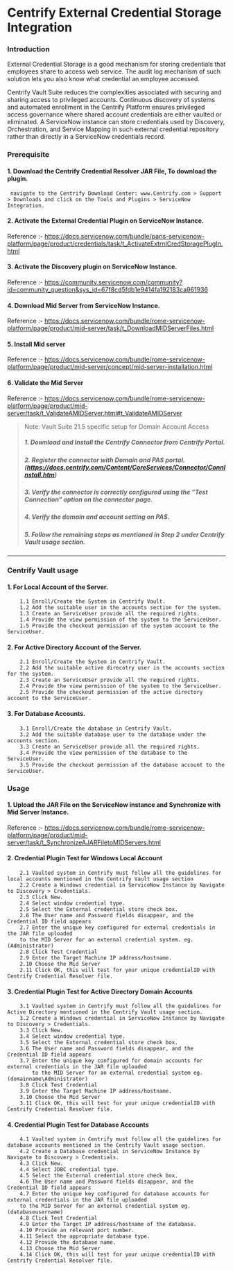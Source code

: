 # Centrify External Credential Storage Integration

### Introduction

External Credential Storage is a good mechanism for storing credentials that employees share to access web service.
The audit log mechanism of such solution lets you also know what credential an employee accessed.

Centrify Vault Suite reduces the complexities associated with securing and sharing access to privileged accounts.
Continuous discovery of systems and automated enrollment in the Centrify Platform ensures privileged access governance
where shared account credentials are either vaulted or eliminated.
A ServiceNow instance can store credentials used by Discovery, Orchestration,
and Service Mapping in such external credential repository rather than directly in a ServiceNow credentials record.

### Prerequisite

#### 1. Download the Centrify Credential Resolver JAR File, To download the plugin.
     navigate to the Centrify Download Center: www.Centrify.com > Support > Downloads and click on the Tools and Plugins > ServiceNow Integration.

#### 2. Activate the External Credential Plugin on ServiceNow Instance.
Reference :- https://docs.servicenow.com/bundle/paris-servicenow-platform/page/product/credentials/task/t_ActivateExtrnlCredStoragePlugIn.html

#### 3.  Activate the Discovery plugin on ServiceNow Instance.
Reference :- https://community.servicenow.com/community?id=community_question&sys_id=67f8cd5fdb1e9414fa192183ca961936

#### 4.  Download Mid Server from ServiceNow Instance.
Reference :- https://docs.servicenow.com/bundle/rome-servicenow-platform/page/product/mid-server/task/t_DownloadMIDServerFiles.html

#### 5.  Install Mid server
Reference :- https://docs.servicenow.com/bundle/rome-servicenow-platform/page/product/mid-server/concept/mid-server-installation.html

#### 6. Validate the Mid Server
Reference :- https://docs.servicenow.com/bundle/rome-servicenow-platform/page/product/mid-server/task/t_ValidateAMIDServer.html#t_ValidateAMIDServer


> Note: Vault Suite 21.5 specific setup for Domain Account Access
> ##### 1. Download and Install the Centrify Connector from Centrify Portal.
> ##### 2. Register the connector with Domain and PAS portal.(https://docs.centrify.com/Content/CoreServices/Connector/ConnInstall.htm)
> ##### 3. Verify the connector is correctly configured using the "Test Connection" option on the connector page.
> ##### 4. Verify the domain and account setting on PAS.
> ##### 5. Follow the remaining steps as mentioned in Step 2 under Centrify Vault usage section.

---

### Centrify Vault usage

#### 1. For Local Account of the Server.
        1.1 Enroll/Create the System in Centrify Vault.
        1.2 Add the suitable user in the accounts section for the system.
        1.3 Create an ServiceUser provide all the required rights.
        1.4 Provide the view permission of the system to the ServiceUser.
        1.5 Provide the checkout permission of the system account to the ServiceUser.

#### 2. For Active Directory Account of the Server.
        2.1 Enroll/Create the System in Centrify Vault.
        2.2 Add the suitable active direcotry user in the accounts section for the system.
        2.3 Create an ServiceUser provide all the required rights.
        2.4 Provide the view permission of the system to the ServiceUser.
        2.5 Provide the checkout permission of the active directory account to the ServiceUser.

#### 3. For Database Accounts.
        3.1 Enroll/Create the database in Centrify Vault.
        3.2 Add the suitable database user to the database under the accounts section.
        3.3 Create an ServiceUser provide all the required rights.
        3.4 Provide the view permission of the database to the ServiceUser.
        3.5 Provide the checkout permission of the database account to the ServiceUser.

### Usage
#### 1. Upload the JAR File on the ServiceNow instance and Synchronize with Mid Server Instance.
Reference :- https://docs.servicenow.com/bundle/rome-servicenow-platform/page/product/mid-server/task/t_SynchronizeAJARFiletoMIDServers.html

#### 2. Credential Plugin Test for Windows Local Account
        2.1 Vaulted system in Centrify must follow all the guidelines for local accounts mentioned in the Centrify Vault usage section
        2.2 Create a Windows credential in ServiceNow Instance by Navigate to Discovery > Credentials. 
        2.3 Click New.
        2.4 Select window credential type.
        2.5 Select the External credential store check box.
        2.6 The User name and Password fields disappear, and the Credential ID field appears
        2.7 Enter the unique key configured for external credentials in the JAR file uploaded
        to the MID Server for an external credential system. eg.(Administrator)
        2.8 Click Test Credential
        2.9 Enter the Target Machine IP address/hostname.
        2.10 Choose the Mid Server
        2.11 Click OK, this will test for your unique credentialID with Centrify Credential Resolver file.


#### 3. Credential Plugin Test for Active Directory Domain Accounts
        3.1 Vaulted system in Centrify must follow all the guidelines for Active Directory mentioned in the Centrify Vault usage section.
        3.2 Create a Windows credential in ServiceNow Instance by Navigate to Discovery > Credentials. 
        3.3 Click New.
        3.4 Select window credential type.
        3.5 Select the External credential store check box.
        3.6 The User name and Password fields disappear, and the Credential ID field appears
        3.7 Enter the unique key configured for domain accounts for external credentials in the JAR file uploaded
            to the MID Server for an external credential system eg.(domainname\Administrator)
        3.8 Click Test Credential
        3.9 Enter the Target Machine IP address/hostname.
        3.10 Choose the Mid Server
        3.11 Click OK, this will test for your unique credentialID with Centrify Credential Resolver file.

#### 4. Credential Plugin Test for Database Accounts
        4.1 Vaulted system in Centrify must follow all the guidelines for database accounts mentioned in the Centrify Vault usage section.
        4.2 Create a Database credential in ServiceNow Instance by Navigate to Discovery > Credentials. 
        4.3 Click New.
        4.4 Select JDBC credential type.
        4.5 Select the External credential store check box.
        4.6 The User name and Password fields disappear, and the Credential ID field appears
        4.7 Enter the unique key configured for database accounts for external credentials in the JAR file uploaded
        to the MID Server for an external credential system eg.(databaseusername)
        4.8 Click Test Credential
        4.9 Enter the Target IP address/hostname of the database.
        4.10 Provide an relevant port number.
        4.11 Select the appropriate database type.
        4.12 Provide the database name.
        4.13 Choose the Mid Server
        4.14 Click OK, this will test for your unique credentialID with Centrify Credential Resolver file.
